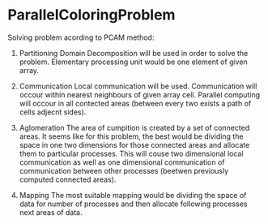 # ParallelColoringProblem

Solving problem acording to PCAM method:

1) Partitioning
  Domain Decomposition will be used in order to solve the problem. Elementary processing unit would be one element of given array. 

2) Communication
  Local communication will be used. Communication will occour within nearest neighbours of given array cell. Parallel computing 
  will occour in all contected areas (between every two exists a path of cells adjecnt sides). 
     
3) Aglomeration
  The area of cumpition is created by a set of connected areas. It seems like for this problem, the best would be dividing
  the space in one two dimensions for those connected areas and allocate them to particular processes. 
  This will couse two dimensional local communication as well as one dimensional communication of communication between
  other processes (beetwen previously computed connected areas).

4) Mapping
  The most suitable mapping would be dividing the space of data for number of processes and then allocate following processes
  next areas of data.
